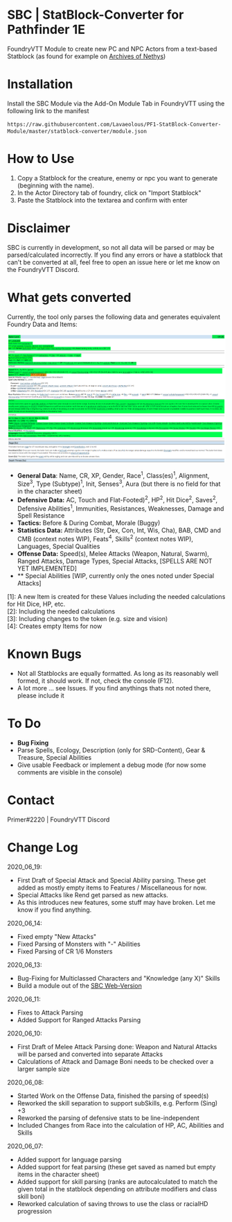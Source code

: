 # SBC | StatBlock-Converter for Pathfinder 1E
FoundryVTT Module to create new PC and NPC Actors from a text-based Statblock (as found for example on [Archives of Nethys](https://www.aonprd.com/))


# Installation
Install the SBC Module via the Add-On Module Tab in FoundryVTT using the following link to the manifest
```
https://raw.githubusercontent.com/Lavaeolous/PF1-StatBlock-Converter-Module/master/statblock-converter/module.json
```

# How to Use
1.  Copy a Statblock for the creature, enemy or npc you want to generate (beginning with the name).
2.  In the Actor Directory tab of foundry, click on "Import Statblock"
3.  Paste the Statblock into the textarea and confirm with enter

# Disclaimer
SBC is currently in development, so not all data will be parsed or may be parsed/calculated incorrectly.
If you find any errors or have a statblock that can't be converted at all, feel free to open an issue here or let me know on the FoundryVTT Discord.

# What gets converted
Currently, the tool only parses the following data and generates equivalent Foundry Data and Items:

![Status Image](/assets/images/status.png)

*  **General Data**: Name, CR, XP, Gender, Race<sup>1</sup>, Class(es)<sup>1</sup>, Alignment, Size<sup>3</sup>, Type (Subtype)<sup>1</sup>, Init, Senses<sup>3</sup>, Aura (but there is no field for that in the character sheet)
*  **Defensive Data:** AC, Touch and Flat-Footed)<sup>2</sup>, HP<sup>2</sup>, Hit Dice<sup>2</sup>, Saves<sup>2</sup>, Defensive Abilities<sup>1</sup>, Immunities, Resistances, Weaknesses, Damage and Spell Resistance
*  **Tactics:** Before &amp; During Combat, Morale (Buggy)
*  **Statistics Data:** Attributes (Str, Dex, Con, Int, Wis, Cha), BAB, CMD and CMB (context notes WIP), Feats<sup>4</sup>, Skills<sup>2</sup> (context notes WIP), Languages, Special Qualities
*  **Offense Data:** Speed(s), Melee Attacks (Weapon, Natural, Swarm), Ranged Attacks, Damage Types, Special Attacks, [SPELLS ARE NOT YET IMPLEMENTED]
*  ** Special Abilities [WIP, currently only the ones noted under Special Attacks]

[1]: A new Item is created for these Values including the needed calculations for Hit Dice, HP, etc.  
[2]: Including the needed calculations  
[3]: Including changes to the token (e.g. size and vision)  
[4]: Creates empty Items for now

# Known Bugs
*  Not all Statblocks are equally formatted. As long as its reasonably well formed, it should work. If not, check the console (F12).
*  A lot more ... see Issues. If you find anythings thats not noted there, please include it


# To Do
*  **Bug Fixing**
*  Parse Spells, Ecology, Description (only for SRD-Content), Gear & Treasure, Special Abilities
*  Give usable Feedback or implement a debug mode (for now some comments are visible in the console)

# Contact
Primer#2220 | FoundryVTT Discord

# Change Log

2020_06_19:
*  First Draft of Special Attack and Special Ability parsing. These get added as mostly empty items to Features / Miscellaneous for now.
*  Special Attacks like Rend get parsed as new attacks.
*  As this introduces new features, some stuff may have broken. Let me know if you find anything.

2020_06_14:
*  Fixed empty "New Attacks"
*  Fixed Parsing of Monsters with "-" Abilities
*  Fixed Parsing of CR 1/6 Monsters

2020_06_13:
*  Bug-Fixing for Multiclassed Characters and "Knowledge (any X)" Skills
*  Build a module out of the [SBC Web-Version](https://github.com/Lavaeolous/Foundry-PF1-StatBlock-Converter) 

2020_06_11:
*  Fixes to Attack Parsing
*  Added Support for Ranged Attacks Parsing

2020_06_10:
*  First Draft of Melee Attack Parsing done: Weapon and Natural Attacks will be parsed and converted into separate Attacks
*  Calculations of Attack and Damage Boni needs to be checked over a larger sample size

2020_06_08:
*  Started Work on the Offense Data, finished the parsing of speed(s)
*  Reworked the skill separation to support subSkills, e.g. Perform (Sing) +3
*  Reworked the parsing of defensive stats to be line-independent
*  Included Changes from Race into the calculation of HP, AC, Abilities and Skills

2020_06_07:
*  Added support for language parsing
*  Added support for feat parsing (these get saved as named but empty items in the character sheet)
*  Added support for skill parsing (ranks are autocalculated to match the given total in the statblock depending on attribute modifiers and class skill boni)
*  Reworked calculation of saving throws to use the class or racialHD progression